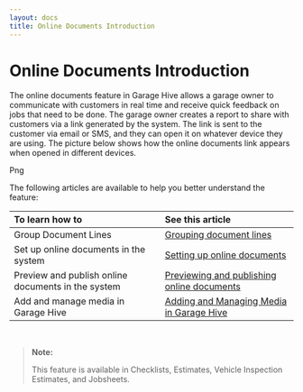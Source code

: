 ```yaml
---
layout: docs
title: Online Documents Introduction
---
```


# Online Documents Introduction 

The online documents feature in Garage Hive allows a garage owner to communicate with customers in real time and receive quick feedback on jobs that need to be done. The garage owner creates a report to share with customers via a link generated by the system. The link is sent to the customer via email or SMS, and they can open it on whatever device they are using. The picture below shows how the online documents link appears when opened in different devices.

Png

The following articles are available to help you better understand the feature:

| To learn how to |See this article |
| :-------------- | :-------------- |
| Group Document Lines | [Grouping document lines](garagehive-grouping-document-lines.html) |
| Set up online documents in the system | [Setting up online documents](garagehive-online-documents-setting-up-online-documents.html) |
| Preview and publish online documents in the system | [Previewing and publishing online documents](garagehive-online-documents-previewing-and-publishing-online-documents.html) |
| Add and manage media in Garage Hive | [Adding and Managing Media in Garage Hive](garagehive-online-documents-adding-and-managing-media.html) |

<br>

>**Note:**
>
>This feature is available in Checklists, Estimates, Vehicle Inspection Estimates, and Jobsheets.
